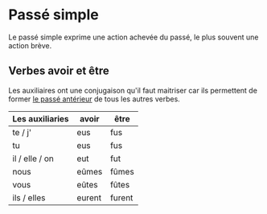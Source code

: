 # Passé simple

Le passé simple exprime une action achevée du passé, le plus souvent une action brève.

## Verbes avoir et être

Les auxiliaires ont une conjugaison qu'il faut maitriser car ils permettent de former [le passé antérieur](passé%20antérieur.md) de tous les autres verbes.

Les auxiliaries | avoir | être
-| - | -
te / j' | eus | fus
tu | eus | fus
il / elle / on | eut | fut
nous | eûmes | fûmes
vous | eûtes | fûtes
ils / elles | eurent | furent
